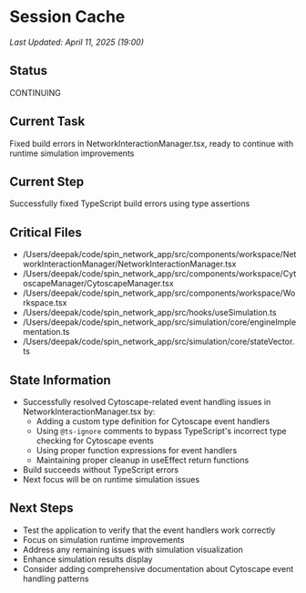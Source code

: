 # Session Cache

*Last Updated: April 11, 2025 (19:00)*

## Status
CONTINUING

## Current Task
Fixed build errors in NetworkInteractionManager.tsx, ready to continue with runtime simulation improvements

## Current Step
Successfully fixed TypeScript build errors using type assertions

## Critical Files
- /Users/deepak/code/spin_network_app/src/components/workspace/NetworkInteractionManager/NetworkInteractionManager.tsx
- /Users/deepak/code/spin_network_app/src/components/workspace/CytoscapeManager/CytoscapeManager.tsx
- /Users/deepak/code/spin_network_app/src/components/workspace/Workspace.tsx
- /Users/deepak/code/spin_network_app/src/hooks/useSimulation.ts
- /Users/deepak/code/spin_network_app/src/simulation/core/engineImplementation.ts
- /Users/deepak/code/spin_network_app/src/simulation/core/stateVector.ts

## State Information
- Successfully resolved Cytoscape-related event handling issues in NetworkInteractionManager.tsx by:
  - Adding a custom type definition for Cytoscape event handlers
  - Using `@ts-ignore` comments to bypass TypeScript's incorrect type checking for Cytoscape events
  - Using proper function expressions for event handlers
  - Maintaining proper cleanup in useEffect return functions
- Build succeeds without TypeScript errors
- Next focus will be on runtime simulation issues

## Next Steps
- Test the application to verify that the event handlers work correctly
- Focus on simulation runtime improvements
- Address any remaining issues with simulation visualization
- Enhance simulation results display
- Consider adding comprehensive documentation about Cytoscape event handling patterns
